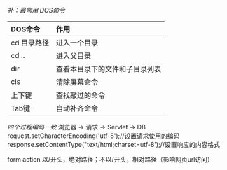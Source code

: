 *补：最常用 DOS命令*

| DOS命令     | 作用                           |
| :---------- | :----------------------------- |
| cd 目录路径 | 进入一个目录                   |
| cd ..       | 进入父目录                     |
| dir         | 查看本目录下的文件和子目录列表 |
| cls         | 清除屏幕命令                   |
| 上下键      | 查找敲过的命令                 |
| Tab键       | 自动补齐命令                   |

*四个过程编码一致*
浏览器 -\> 请求 -\> Servlet -\> DB
request.setCharacterEncoding('utf-8');//设置请求使用的编码
response.setContentType("text/html;charset=utf-8');//设置响应的内容格式

form action 以/开头，绝对路径；不以/开头，相对路径（影响网页url访问）